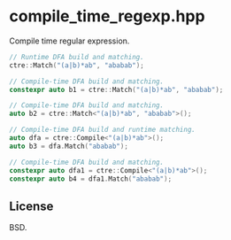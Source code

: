 compile_time_regexp.hpp
=======================

Compile time regular expression.

```cpp
// Runtime DFA build and matching.
ctre::Match("(a|b)*ab", "ababab");

// Compile-time DFA build and matching.
constexpr auto b1 = ctre::Match("(a|b)*ab", "ababab");

// Compile-time DFA build and matching.
auto b2 = ctre::Match<"(a|b)*ab", "ababab">();

// Compile-time DFA build and runtime matching.
auto dfa = ctre::Compile<"(a|b)*ab">();
auto b3 = dfa.Match("ababab");

// Compile-time DFA build and matching.
constexpr auto dfa1 = ctre::Compile<"(a|b)*ab">();
constexpr auto b4 = dfa1.Match("ababab");
```

License
-------

BSD.
